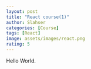 ```yaml
---
layout: post
title: "React course(1)"
author: Slahser
categories: [Course]
tags: [React]
image: assets/images/react.png
rating: 5
---
```


Hello World.
